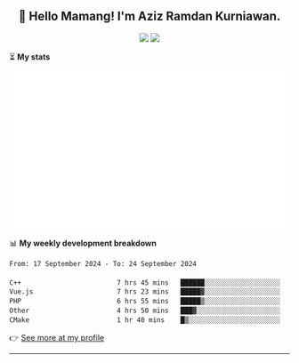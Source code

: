 <h2 align="center">👋 Hello Mamang! I'm Aziz Ramdan Kurniawan.</h2>  
<p align="center">
  <img src="https://komarev.com/ghpvc/?username=azizramdan">
  <img src="https://wakatime.com/badge/user/90056fa0-4c31-4eca-954e-2a3ac05896f9.svg">
</p>
    
⏳ **My stats**  
![](https://raw.githubusercontent.com/azizramdan/github-stats/master/generated/overview.svg#gh-dark-mode-only)

📊 **My weekly development breakdown**
<!--START_SECTION:waka-->

```txt
From: 17 September 2024 - To: 24 September 2024

C++                        7 hrs 45 mins   ██████░░░░░░░░░░░░░░░░░░░   23.37 %
Vue.js                     7 hrs 23 mins   █████▓░░░░░░░░░░░░░░░░░░░   22.29 %
PHP                        6 hrs 55 mins   █████▒░░░░░░░░░░░░░░░░░░░   20.85 %
Other                      4 hrs 50 mins   ███▓░░░░░░░░░░░░░░░░░░░░░   14.57 %
CMake                      1 hr 40 mins    █▒░░░░░░░░░░░░░░░░░░░░░░░   05.03 %
```

<!--END_SECTION:waka-->
👉 [See more at my profile](https://wakatime.com/@azizramdan)
***
